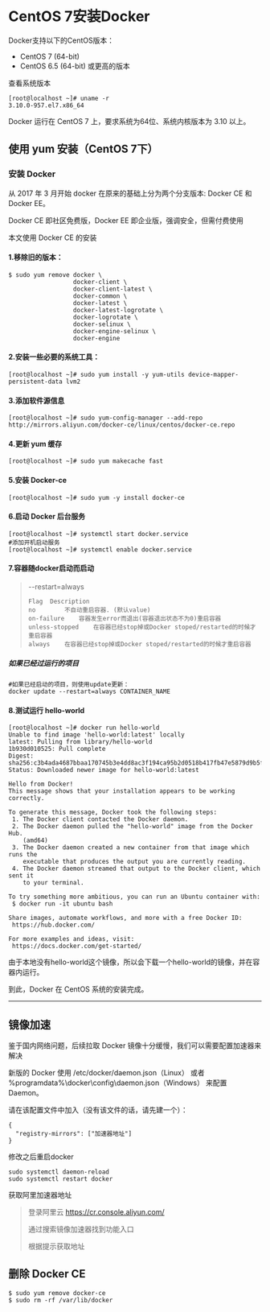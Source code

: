 # CentOS 7安装Docker

Docker支持以下的CentOS版本：

- CentOS 7 (64-bit)
- CentOS 6.5 (64-bit) 或更高的版本

查看系统版本

```shell
[root@localhost ~]# uname -r
3.10.0-957.el7.x86_64
```

Docker 运行在 CentOS 7 上，要求系统为64位、系统内核版本为 3.10 以上。

## 使用 yum 安装（CentOS 7下）

### 安装 Docker

从 2017 年 3 月开始 docker 在原来的基础上分为两个分支版本: Docker CE 和 Docker EE。

Docker CE 即社区免费版，Docker EE 即企业版，强调安全，但需付费使用

本文使用 Docker CE 的安装

#### 1.移除旧的版本：

```shell
$ sudo yum remove docker \
                  docker-client \
                  docker-client-latest \
                  docker-common \
                  docker-latest \
                  docker-latest-logrotate \
                  docker-logrotate \
                  docker-selinux \
                  docker-engine-selinux \
                  docker-engine
```

#### 2.安装一些必要的系统工具：

```shell
[root@localhost ~]# sudo yum install -y yum-utils device-mapper-persistent-data lvm2
```

#### 3.添加软件源信息

```shell
[root@localhost ~]# sudo yum-config-manager --add-repo http://mirrors.aliyun.com/docker-ce/linux/centos/docker-ce.repo
```

#### 4.更新 yum 缓存

```shell
[root@localhost ~]# sudo yum makecache fast
```

#### 5.安装 Docker-ce

```shell
[root@localhost ~]# sudo yum -y install docker-ce
```

#### 6.启动 Docker 后台服务

```shell
[root@localhost ~]# systemctl start docker.service
#添加开机启动服务
[root@localhost ~]# systemctl enable docker.service
```

#### 7.容器随docker启动而启动

> --restart=always
>
> ```
> Flag	Description
> no		不自动重启容器. (默认value)
> on-failure 	容器发生error而退出(容器退出状态不为0)重启容器
> unless-stopped 	在容器已经stop掉或Docker stoped/restarted的时候才重启容器
> always 	在容器已经stop掉或Docker stoped/restarted的时候才重启容器
> ```

##### 如果已经过运行的项目

```
#如果已经启动的项目，则使用update更新：
docker update --restart=always CONTAINER_NAME
```

#### 8.测试运行 hello-world

```shell
[root@localhost ~]# docker run hello-world
Unable to find image 'hello-world:latest' locally
latest: Pulling from library/hello-world
1b930d010525: Pull complete 
Digest: sha256:c3b4ada4687bbaa170745b3e4dd8ac3f194ca95b2d0518b417fb47e5879d9b5f
Status: Downloaded newer image for hello-world:latest

Hello from Docker!
This message shows that your installation appears to be working correctly.

To generate this message, Docker took the following steps:
 1. The Docker client contacted the Docker daemon.
 2. The Docker daemon pulled the "hello-world" image from the Docker Hub.
    (amd64)
 3. The Docker daemon created a new container from that image which runs the
    executable that produces the output you are currently reading.
 4. The Docker daemon streamed that output to the Docker client, which sent it
    to your terminal.

To try something more ambitious, you can run an Ubuntu container with:
 $ docker run -it ubuntu bash

Share images, automate workflows, and more with a free Docker ID:
 https://hub.docker.com/

For more examples and ideas, visit:
 https://docs.docker.com/get-started/
```

由于本地没有hello-world这个镜像，所以会下载一个hello-world的镜像，并在容器内运行。

到此，Docker 在 CentOS 系统的安装完成。



---------

## 镜像加速

鉴于国内网络问题，后续拉取 Docker 镜像十分缓慢，我们可以需要配置加速器来解决

新版的 Docker 使用 /etc/docker/daemon.json（Linux） 或者 %programdata%\docker\config\daemon.json（Windows） 来配置 Daemon。

请在该配置文件中加入（没有该文件的话，请先建一个）：

```shell
{
  "registry-mirrors": ["加速器地址"]
}
```

修改之后重启docker

```shell
sudo systemctl daemon-reload
sudo systemctl restart docker
```

获取阿里加速器地址

> 登录阿里云 https://cr.console.aliyun.com/  
>
> 通过搜索镜像加速器找到功能入口
>
> 根据提示获取地址

## 删除 Docker CE

```shell
$ sudo yum remove docker-ce
$ sudo rm -rf /var/lib/docker
```

